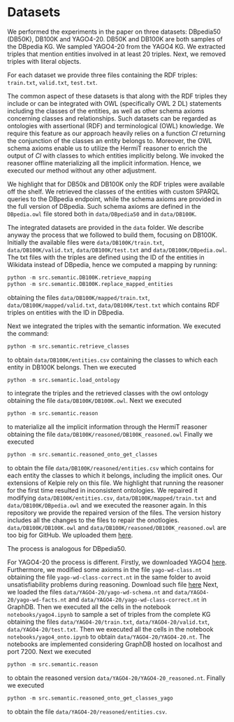 <meta name="robots" content="noindex">

# Datasets

We performed the experiments in the paper on three datasets: DBpedia50 (DB50K), DB100K and YAGO4-20. DB50K and DB100K are both samples of the DBpedia KG. We sampled YAGO4-20 from the YAGO4 KG. We extracted triples that mention entities involved in at least 20 triples. Next, we removed triples with literal objects.

For each dataset we provide three files containing the RDF triples: `train.txt`, `valid.txt`, `test.txt`.

The common aspect of these datasets is that along with the RDF triples they include or can be integrated with OWL (specifically OWL 2 DL) statements including the classes of the entities, as well as other schema axioms concerning classes and relationships. Such datasets can be regarded as ontologies with assertional (RDF) and terminological (OWL) knowledge. We require this feature as our approach heavily relies on a function _Cl_ returning the conjunction of the classes an entity belongs to. Moreover, the OWL schema axioms enable us to utilize the HermiT reasoner to enrich the output of _Cl_ with classes to which entities implicitly belong. We invoked the reasoner offline materializing all the implicit information. Hence, we executed our method without any other adjustment.

We highlight that for DB50k and DB100K only the RDF triples were available off the shelf. We retrieved the classes of the entities with custom SPARQL queries to the DBpedia endpoint, while the schema axioms are provided in the full version of DBpedia. Such schema axioms are defined in the `DBpedia.owl` file stored both in `data/DBpedia50` and in `data/DB100K`.

The integrated datasets are provided in the `data` folder. We describe anyway the process that we followed to build them, focusing on DB100K. Initially the available files were `data/DB100K/train.txt`, `data/DB100K/valid.txt`, `data/DB100K/test.txt` and `data/DB100K/DBpedia.owl`.
The txt files with the triples are defined using the ID of the entities in Wikidata instead of DBpedia, hence we computed a mapping by running:
```python
python -m src.semantic.DB100K.retrieve_mapping
python -m src.semantic.DB100K.replace_mapped_entities
```
obtaining the files `data/DB100K/mapped/train.txt`, `data/DB100K/mapped/valid.txt`, `data/DB100K/test.txt` which contains RDF triples on entities with the ID in DBpedia.

Next we integrated the triples with the semantic information. We executed the command:
```python
python -m src.semantic.retrieve_classes
```
to obtain `data/DB100K/entities.csv` containing the classes to which each entity in DB100K belongs.
Then we executed
```python
python -m src.semantic.load_ontology
```
to integrate the triples and the retrieved classes with the owl ontology obtaining the file `data/DB100K/DB100K.owl`.
Next we executed
```python
python -m src.semantic.reason
```
to materialize all the implicit information through the HermiT reasoner obtaining the file `data/DB100K/reasoned/DB100K_reasoned.owl`
Finally we executed
```python
python -m src.semantic.reasoned_onto_get_classes
```
to obtain the file `data/DB100K/reasoned/entities.csv` which contains for each entity the classes to which it belongs, including the implicit ones. Our extensions of Kelpie rely on this file.
We highlight that running the reasoner for the first time resulted in inconsistent ontologies. We repaired it modifying `data/DB100K/entities.csv`, `data/DB100K/mapped/train.txt` and `data/DB100K/DBpedia.owl` and we executed the reasoner again. In this repository we provide the repaired version of the files. The version history includes all the changes to the files to repair the onotlogies.
`data/DB100K/DB100K.owl` and `data/DB100K/reasoned/DB100K_reasoned.owl` are too big for GitHub. We uploaded them [here](https://figshare.com/s/ece7729bc1a7a8f64b26).

The process is analogous for DBpedia50.

For YAGO4-20 the process is different. 
Firstly, we downloaded YAGO4 [here](https://yago-knowledge.org/data/yago4/en/2020-02-24/).
Furthermore, we modified some axioms in the file `yago-wd-class.nt` obtaining the file `yago-wd-class-correct.nt` in the same folder to avoid unsatisfiability problems during reasoning. Download such file [here](https://figshare.com/s/ece7729bc1a7a8f64b26)
Next, we loaded the files `data/YAGO4-20/yago-wd-schema.nt` and `data/YAGO4-20/yago-wd-facts.nt` and `data/YAGO4-20/yago-wd-class-correct.nt` in GraphDB.
Then we executed all the cells in the notebook `notebooks/yago4.ipynb` to sample a set of triples from the complete KG obtaining the files `data/YAGO4-20/train.txt`, `data/YAGO4-20/valid.txt`, `data/YAGO4-20/test.txt`.
Then we executed all the cells in the notebook `notebooks/yago4_onto.ipynb` to obtain `data/YAGO4-20/YAGO4-20.nt`.
The notebooks are implemented considering GraphDB hosted on localhost and port 7200.
Next we executed 
```python
python -m src.semantic.reason
```
to obtain the reasoned version `data/YAGO4-20/YAGO4-20_reasoned.nt`.
Finally we executed
```python
python -m src.semantic.reasoned_onto_get_classes_yago
```
to obtain the file `data/YAGO4-20/reasoned/entities.csv`.
